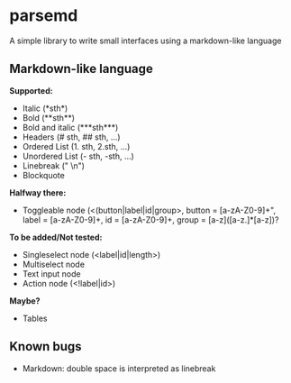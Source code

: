 # parsemd
A simple library to write small interfaces using a markdown-like language

## Markdown-like language

**Supported:**
- Italic (\*sth\*)
- Bold (\*\*sth\*\*)
- Bold and italic (\*\*\*sth\*\*\*)
- Headers (\# sth, \#\# sth, ...)
- Ordered List (1. sth, 2.sth, ...)
- Unordered List (- sth, -sth, ...)
- Linebreak ("  \\n")
- Blockquote

**Halfway there:**
- Toggleable node (\<(button|label|id|group\>, button = [a-zA-Z0-9]+", label = [a-zA-Z0-9]+, id = [a-zA-Z0-9]+, group = [a-z]\([a-z\.]*[a-z]\)?

**To be added/Not tested:**
- Singleselect node (\<label|id|length\>)
- Multiselect node
- Text input node
- Action node (\<!label|id\>)

**Maybe?**
- Tables

## Known bugs
- Markdown: double space is interpreted as linebreak
